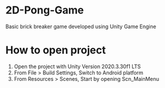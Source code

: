 # 2D-Pong-Game
Basic brick breaker game developed using Unity Game Engine

# How to open project
1. Open the project with Unity Version 2020.3.30f1 LTS
2. From File > Build Settings, Switch to Android platform
3. From Resources > Scenes, Start by opening Scn_MainMenu
